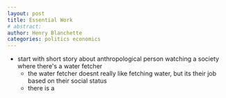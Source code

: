 ```yaml
---
layout: post
title: Essential Work
# abstract:
author: Henry Blanchette
categories: politics economics
---
```


- start with short story about anthropological person watching a society where there's a water fetcher
  - the water fetcher doesnt really like fetching water, but its their job based on their social status
  - there is a 
